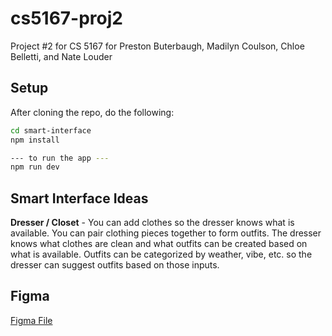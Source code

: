 # cs5167-proj2
Project #2 for CS 5167 for Preston Buterbaugh, Madilyn Coulson, Chloe Belletti, and Nate Louder

## Setup
After cloning the repo, do the following:
```bash
cd smart-interface
npm install

--- to run the app ---
npm run dev
```

## Smart Interface Ideas
**Dresser / Closet** - You can add clothes so the dresser knows what is available. You can pair clothing pieces together to form outfits. The dresser knows what clothes are clean and what outfits can be created based on what is available. Outfits can be categorized by weather, vibe, etc. so the dresser can suggest outfits based on those inputs. 

## Figma
[Figma File](https://www.figma.com/design/xytpAF3YFImwZ1gxUl7dDM/UIProject2?node-id=0-1&t=chfs0086KCFMxfgE-1)

